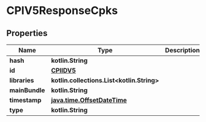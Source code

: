 
# CPIV5ResponseCpks

## Properties
Name | Type | Description | Notes
------------ | ------------- | ------------- | -------------
**hash** | **kotlin.String** |  |  [optional]
**id** | [**CPIIDV5**](CPIIDV5.md) |  |  [optional]
**libraries** | **kotlin.collections.List&lt;kotlin.String&gt;** |  |  [optional]
**mainBundle** | **kotlin.String** |  |  [optional]
**timestamp** | [**java.time.OffsetDateTime**](java.time.OffsetDateTime.md) |  |  [optional]
**type** | **kotlin.String** |  |  [optional]



